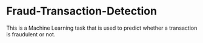 # Fraud-Transaction-Detection
This is a Machine Learning task that is used to predict whether a transaction is fraudulent or not.
